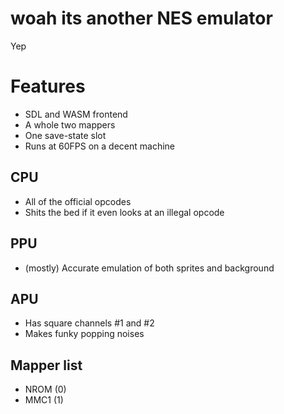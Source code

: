 # woah its another NES emulator

Yep

# Features
* SDL and WASM frontend
* A whole two mappers
* One save-state slot
* Runs at 60FPS on a decent machine

## CPU
* All of the official opcodes
* Shits the bed if it even looks at an illegal opcode

## PPU
* (mostly) Accurate emulation of both sprites and background

## APU
* Has square channels #1 and #2
* Makes funky popping noises

## Mapper list
* NROM (0)
* MMC1 (1)

